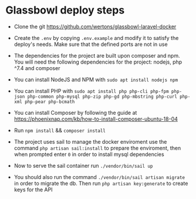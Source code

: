 
# Glassbowl deploy steps

  

- Clone the git https://github.com/wertons/glassbowl-laravel-docker

- Create the ```.env``` by copying ```.env.example``` and modify it to satisfy the deploy's needs. Make sure that the defined ports are not in use

- The dependencies for the project are built upon composer and npm.  You will need the following dependencies for the project: nodejs, php ^7.4 and composer

- You can install NodeJS and NPM with ```sudo apt install nodejs npm```

- You can install PHP with ```sudo apt install php php-cli php-fpm php-json php-common php-mysql php-zip php-gd php-mbstring php-curl php-xml php-pear php-bcmath```

- You can install Composer by following the guide at https://phoenixnap.com/kb/how-to-install-composer-ubuntu-18-04

- Run ```npm install``` && ```composer install```

- The project uses sail to manage the docker enviroment use the command ```php artisan sail:install``` to prepare the enviroment, then when prompted enter ```0``` in order to install mysql dependencies

- Now to serve the sail container run ```./vendor/bin/sail up```

- You should also run the command ```./vendor/bin/sail artisan migrate``` in order to migrate the db. Then run ```php artisan key:generate``` to create keys for the API
